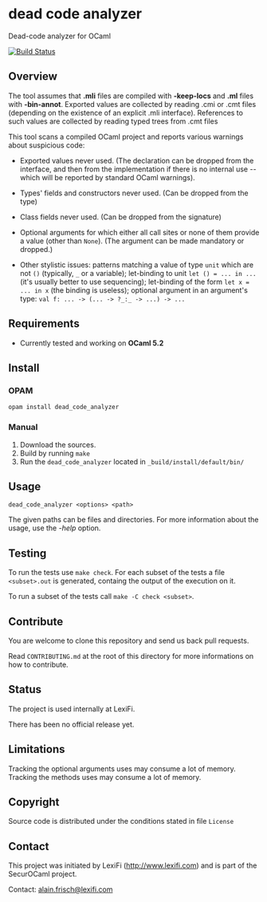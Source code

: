 # dead code analyzer
Dead-code analyzer for OCaml


[![Build Status](https://github.com/LexiFi/dead_code_analyzer/actions/workflows/workflow.yml/badge.svg?branch=master)](https://github.com/LexiFi/dead_code_analyzer/actions/workflows/workflow.yml)

## Overview

The tool assumes that **.mli** files are compiled with **-keep-locs** and **.ml**
files with **-bin-annot**.  Exported values are collected by reading .cmi or .cmt
files (depending on the existence of an explicit .mli interface).
References to such values are collected by reading typed trees from .cmt files


This tool scans a compiled OCaml project and reports various warnings
about suspicious code:

 - Exported values never used.
   (The declaration can be dropped from the interface, and then from
   the implementation if there is no internal use -- which will be reported
   by standard OCaml warnings).

 - Types' fields and constructors never used. (Can be dropped from the type)

 - Class fields never used. (Can be dropped from the signature)

 - Optional arguments for which either all call sites or none of them
   provide a value (other than `None`). (The argument can be made mandatory or dropped.)

 - Other stylistic issues:  patterns matching a value of type `unit`
   which are not `()` (typically, `_` or a variable); let-binding to unit
   `let () = ... in ...` (it's usually better to use sequencing);
   let-binding of the form `let x = ... in x` (the binding is useless);
   optional argument in an argument's type: `val f: ... -> (... -> ?_:_ -> ...) -> ...`


## Requirements

- Currently tested and working on **OCaml 5.2**


## Install

### OPAM

`opam install dead_code_analyzer`

### Manual

1. Download the sources.
2. Build by running `make`
3. Run the `dead_code_analyzer` located in `_build/install/default/bin/`


## Usage

`dead_code_analyzer <options> <path>`

The given paths can be files and directories.
For more information about the usage, use the *-help* option.


## Testing

To run the tests use `make check`.
For each subset of the tests a file `<subset>.out` is generated, containg the output
of the execution on it.

To run a subset of the tests call `make -C check <subset>`.


## Contribute

You are welcome to clone this repository and send us back pull requests.

Read `CONTRIBUTING.md` at the root of this directory for more informations on how to contribute.


## Status

The project is used internally at LexiFi.

There has been no official release yet.


## Limitations

Tracking the optional arguments uses may consume a lot of memory.
Tracking the methods uses may consume a lot of memory.


## Copyright

Source code is distributed under the conditions stated in file `License`


## Contact

This project was initiated by LexiFi (http://www.lexifi.com) and is part
of the SecurOCaml project.

Contact: alain.frisch@lexifi.com
